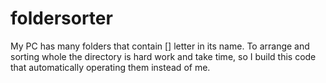 # foldersorter

My PC has many folders that contain [] letter in its name.
To arrange and sorting whole the directory is hard work and take time, so I build this code that automatically operating them instead of me.
